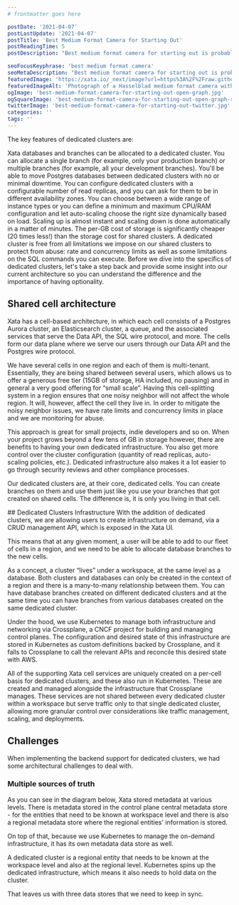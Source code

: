 ```yaml
---
# frontmatter goes here

postDate: '2021-04-07'
postLastUpdate: '2021-04-07'
postTitle: 'Best Medium Format Camera for Starting Out'
postReadingTime: 5
postDescription: "Best medium format camera for starting out is probably a question at the front of your mind right now! Let's take a look."

seoFocusKeyphrase: 'best medium format camera'
seoMetaDescription: "Best medium format camera for starting out is probably a question at the front of your mind right now! Let's take a look."
featuredImage: 'https://xata.io/_next/image?url=https%3A%2F%2Fraw.githubusercontent.com%2Fxataio%2Fmdx-blog%2Fmain%2Fimages%2Fcover-dedicated-clusters.jpg&w=1920&q=75'
featuredImageAlt: 'Photograph of a Hasselblad medium format camera with the focusing screen exposed'
ogImage: 'best-medium-format-camera-for-starting-out-open-graph.jpg'
ogSquareImage: 'best-medium-format-camera-for-starting-out-open-graph-square.jpg'
twitterImage: 'best-medium-format-camera-for-starting-out-twitter.jpg'
categories: ''
tags: ''
---
```


The key features of dedicated clusters are:

Xata databases and branches can be allocated to a dedicated cluster. You can allocate a single branch (for example, only your production branch) or multiple branches (for example, all your development branches).
You'll be able to move Postgres databases between dedicated clusters with no or minimal downtime.
You can configure dedicated clusters with a configurable number of read replicas, and you can ask for them to be in different availability zones.
You can choose between a wide range of instance types or you can define a minimum and maximum CPU/RAM configuration and let auto-scaling choose the right size dynamically based on load. Scaling up is almost instant and scaling down is done automatically in a matter of minutes.
The per-GB cost of storage is significantly cheaper (20 times less!) than the storage cost for shared clusters.
A dedicated cluster is free from all limitations we impose on our shared clusters to protect from abuse: rate and concurrency limits as well as some limitations on the SQL commands you can execute.
Before we dive into the specifics of dedicated clusters, let's take a step back and provide some insight into our current architecture so you can understand the difference and the importance of having optionality.

## Shared cell architecture

Xata has a cell-based architecture, in which each cell consists of a Postgres Aurora cluster, an Elasticsearch cluster, a queue, and the associated services that serve the Data API, the SQL wire protocol, and more. The cells form our data plane where we serve our users through our Data API and the Postgres wire protocol.

We have several cells in one region and each of them is multi-tenant. Essentially, they are being shared between several users, which allows us to offer a generous free tier (15GB of storage, HA included, no pausing) and in general a very good offering for “small scale”. Having this cell-splitting system in a region ensures that one noisy neighbor will not affect the whole region. It will, however, affect the cell they live in. In order to mitigate the noisy neighbor issues, we have rate limits and concurrency limits in place and we are monitoring for abuse.

This approach is great for small projects, indie developers and so on. When your project grows beyond a few tens of GB in storage however, there are benefits to having your own dedicated infrastructure. You also get more control over the cluster configuration (quantity of read replicas, auto-scaling policies, etc.). Dedicated infrastructure also makes it a lot easier to go through security reviews and other compliance processes.

Our dedicated clusters are, at their core, dedicated cells. You can create branches on them and use them just like you use your branches that got created on shared cells. The difference is, it is only you living in that cell.

## Dedicated Clusters Infrastructure
With the addition of dedicated clusters, we are allowing users to create infrastructure on demand, via a CRUD management API, which is exposed in the Xata UI.

This means that at any given moment, a user will be able to add to our fleet of cells in a region, and we need to be able to allocate database branches to the new cells.

As a concept, a cluster “lives” under a workspace, at the same level as a database. Both clusters and databases can only be created in the context of a region and there is a many-to-many relationship between them. You can have database branches created on different dedicated clusters and at the same time you can have branches from various databases created on the same dedicated cluster.

Under the hood, we use Kubernetes to manage both infrastructure and networking via Crossplane, a CNCF project for building and managing control planes. The configuration and desired state of this infrastructure are stored in Kubernetes as custom definitions backed by Crossplane, and it falls to Crossplane to call the relevant APIs and reconcile this desired state with AWS.

All of the supporting Xata cell services are uniquely created on a per-cell basis for dedicated clusters, and these also run in Kubernetes. These are created and managed alongside the infrastructure that Crossplane manages. These services are not shared between every dedicated cluster within a workspace but serve traffic only to that single dedicated cluster, allowing more granular control over considerations like traffic management, scaling, and deployments.

## Challenges

When implementing the backend support for dedicated clusters, we had some architectural challenges to deal with.

### Multiple sources of truth

As you can see in the diagram below, Xata stored metadata at various levels. There is metadata stored in the control plane central metadata store - for the entities that need to be known at workspace level and there is also a regional metadata store where the regional entities' information is stored.

On top of that, because we use Kubernetes to manage the on-demand infrastructure, it has its own metadata data store as well.

A dedicated cluster is a regional entity that needs to be known at the workspace level and also at the regional level. Kubernetes spins up the dedicated infrastructure, which means it also needs to hold data on the cluster.

That leaves us with three data stores that we need to keep in sync.
